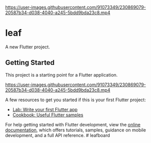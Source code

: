 https://user-images.githubusercontent.com/91073349/230869079-20587b34-d038-4040-a245-5bdd9bda23c8.mp4





# leaf

A new Flutter project.

## Getting Started

This project is a starting point for a Flutter application.

https://user-images.githubusercontent.com/91073349/230869079-20587b34-d038-4040-a245-5bdd9bda23c8.mp4

A few resources to get you started if this is your first Flutter project:

- [Lab: Write your first Flutter app](https://docs.flutter.dev/get-started/codelab)
- [Cookbook: Useful Flutter samples](https://docs.flutter.dev/cookbook)

For help getting started with Flutter development, view the
[online documentation](https://docs.flutter.dev/), which offers tutorials,
samples, guidance on mobile development, and a full API reference.
#   l e a f b o a r d 
 
 




